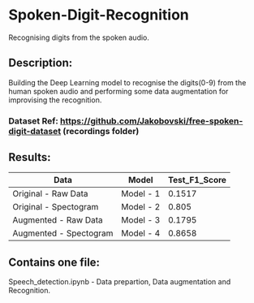 # Spoken-Digit-Recognition
Recognising digits from the spoken audio.

## Description:
Building the Deep Learning model to recognise the digits(0-9) from the human spoken audio and performing some data augmentation for improvising the recognition.

### Dataset Ref: https://github.com/Jakobovski/free-spoken-digit-dataset (recordings folder)

## Results:
| Data | Model | Test_F1_Score |
|---- |---- | ----- |
|Original - Raw Data|Model - 1| 0.1517 |
|Original - Spectogram|Model - 2 | 0.805|
|Augmented - Raw Data|Model - 3 | 0.1795|
|Augmented - Spectogram|Model - 4 | 0.8658|

## Contains one file:
Speech_detection.ipynb - Data prepartion, Data augmentation and Recognition.
